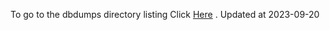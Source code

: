 To go to the dbdumps directory listing Click [Here](https://ipfs.io/ipfs/bafkreifbffxzy6nf766lw47qcirz5o327mau2v4nlh5npmjzbn3h4jtge4) . Updated at 2023-09-20